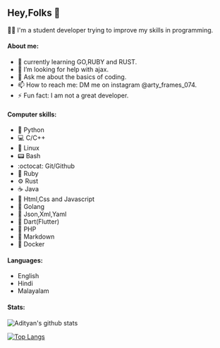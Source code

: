 ## Hey,Folks 👋
  :man_technologist: I'm a student developer trying to improve my skills in programming.
  
#### About me:
- :book: currently learning GO,RUBY and RUST.
- 🤔 I’m looking for help with ajax.
- 💬 Ask me about the basics of coding.
- 📫 How to reach me: DM me on instagram @arty_frames_074.
- ⚡ Fun fact: I am not a great developer.

#### Computer skills:
- :snake: Python
- :computer: C/C++
- :penguin: Linux
- :pager: Bash
- :octocat: Git/Github
- :gem: Ruby
- :gear: Rust
- :coffee: Java
- :signal_strength: Html,Css and Javascript
- :hamster: Golang
- :page_with_curl: Json,Xml,Yaml
- :dart: Dart(Flutter)
- :floppy_disk: PHP
- :page_facing_up: Markdown
- :whale: Docker

#### Languages:
- English
- Hindi
- Malayalam

#### Stats:
![Adityan's github stats](https://github-readme-stats.vercel.app/api?username=Adityan-compile&count_private=true&show_icons=true&theme=radical)

[![Top Langs](https://github-readme-stats.vercel.app/api/top-langs/?username=Adityan-compile&layout=compact&lang_count=10%private_show=true)](https://github.com/Adityan-compile/github-readme-stats)
